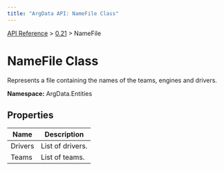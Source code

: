 ```yaml
---
title: "ArgData API: NameFile Class"
---
```


[API Reference](/argdata/api/) &gt; [0.21](/argdata/api/0.21/) &gt; NameFile

# NameFile Class

Represents a file containing the names of the teams, engines and drivers.

**Namespace:** ArgData.Entities

## Properties

<table class="table table-bordered table-striped ">
<thead>
  <tr>
    <th>Name</th>
    <th>Description</th>
  </tr>
</thead>
<tbody>
  <tr>
    <td>Drivers</td>
    <td>List of drivers.</td>
  </tr>
  <tr>
    <td>Teams</td>
    <td>List of teams.</td>
  </tr>
</tbody>
</table>


